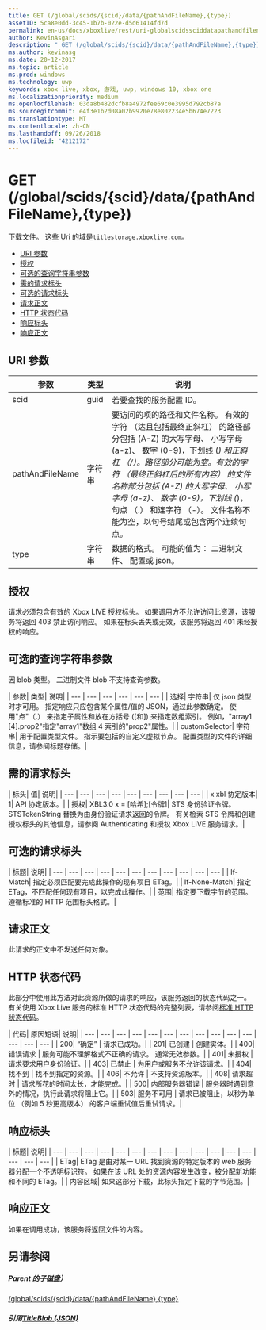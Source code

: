 ```yaml
---
title: GET (/global/scids/{scid}/data/{pathAndFileName},{type})
assetID: 5ca8e0dd-3c45-1b7b-022e-d5d61414fd7d
permalink: en-us/docs/xboxlive/rest/uri-globalscidssciddatapathandfilenametype-get.html
author: KevinAsgari
description: " GET (/global/scids/{scid}/data/{pathAndFileName},{type})"
ms.author: kevinasg
ms.date: 20-12-2017
ms.topic: article
ms.prod: windows
ms.technology: uwp
keywords: xbox live, xbox, 游戏, uwp, windows 10, xbox one
ms.localizationpriority: medium
ms.openlocfilehash: 03da8b482dcfb8a4972fee69c0e3995d792cb87a
ms.sourcegitcommit: e4f3e1b2d08a02b9920e78e802234e5b674e7223
ms.translationtype: MT
ms.contentlocale: zh-CN
ms.lasthandoff: 09/26/2018
ms.locfileid: "4212172"
---
```

# <a name="get-globalscidssciddatapathandfilenametype"></a>GET (/global/scids/{scid}/data/{pathAndFileName},{type})
下载文件。 这些 Uri 的域是`titlestorage.xboxlive.com`。
 
  * [URI 参数](#ID4EX)
  * [授权](#ID4ECB)
  * [可选的查询字符串参数](#ID4EPB)
  * [需的请求标头](#ID4EZC)
  * [可选的请求标头](#ID4ECE)
  * [请求正文](#ID4EMF)
  * [HTTP 状态代码](#ID4EZF)
  * [响应标头](#ID4EMDAC)
  * [响应正文](#ID4EPEAC)
 
<a id="ID4EX"></a>

 
## <a name="uri-parameters"></a>URI 参数
 
| 参数| 类型| 说明| 
| --- | --- | --- | 
| scid| guid| 若要查找的服务配置 ID。| 
| pathAndFileName| 字符串| 要访问的项的路径和文件名称。 有效的字符 （达且包括最终正斜杠） 的路径部分包括 (A-Z) 的大写字母、 小写字母 (a-z)、 数字 (0-9)，下划线 (_) 和正斜杠 （/）。路径部分可能为空。有效的字符 （最终正斜杠后的所有内容） 的文件名称部分包括 (A-Z) 的大写字母、 小写字母 (a-z)、 数字 (0-9)，下划线 (_)，句点 （.） 和连字符 （-）。 文件名称不能为空，以句号结尾或包含两个连续句点。| 
| type| 字符串| 数据的格式。 可能的值为： 二进制文件、 配置或 json。| 
  
<a id="ID4ECB"></a>

 
## <a name="authorization"></a>授权 
 
请求必须包含有效的 Xbox LIVE 授权标头。 如果调用方不允许访问此资源，该服务将返回 403 禁止访问响应。 如果在标头丢失或无效，该服务将返回 401 未经授权的响应。 
  
<a id="ID4EPB"></a>

 
## <a name="optional-query-string-parameters"></a>可选的查询字符串参数 
 
因 blob 类型。 二进制文件 blob 不支持查询参数。
 
| 参数| 类型| 说明| 
| --- | --- | --- | --- | --- | --- | 
| 选择| 字符串| 仅 json 类型时才可用。 指定响应只应包含某个属性/值的 JSON，通过此参数确定。 使用"点"（.） 来指定子属性和放在方括号 ([和]) 来指定数组索引。 例如，"array1 [4].prop2"指定"array1"数组 4 索引的"prop2"属性。| 
| customSelector| 字符串| 用于配置类型文件。 指示要包括的自定义虚拟节点。 配置类型的文件的详细信息，请参阅标题存储。| 
  
<a id="ID4EZC"></a>

 
## <a name="required-request-headers"></a>需的请求标头
 
| 标头| 值| 说明| 
| --- | --- | --- | --- | --- | --- | --- | --- | --- | 
| x xbl 协定版本| 1| API 协定版本。| 
| 授权| XBL3.0 x = [哈希];[令牌]| STS 身份验证令牌。 STSTokenString 替换为由身份验证请求返回的令牌。 有关检索 STS 令牌和创建授权标头的其他信息，请参阅 Authenticating 和授权 Xbox LIVE 服务请求。| 
  
<a id="ID4ECE"></a>

 
## <a name="optional-request-headers"></a>可选的请求标头
 
| 标题| 说明| 
| --- | --- | --- | --- | --- | --- | --- | --- | --- | --- | --- | 
| If-Match| 指定必须匹配要完成此操作的现有项目 ETag。| 
| If-None-Match| 指定 ETag，不匹配任何现有项目，以完成此操作。| 
| 范围| 指定要下载字节的范围。 遵循标准的 HTTP 范围标头格式。| 
  
<a id="ID4EMF"></a>

 
## <a name="request-body"></a>请求正文 
 
此请求的正文中不发送任何对象。
  
<a id="ID4EZF"></a>

 
## <a name="http-status-codes"></a>HTTP 状态代码 
 
此部分中使用此方法对此资源所做的请求的响应，该服务返回的状态代码之一。 有关使用 Xbox Live 服务的标准 HTTP 状态代码的完整列表，请参阅[标准 HTTP 状态代码](../../additional/httpstatuscodes.md)。
 
| 代码| 原因短语| 说明| 
| --- | --- | --- | --- | --- | --- | --- | --- | --- | --- | --- | --- | --- | --- | 
| 200| “确定” | 请求已成功。| 
| 201| 已创建 | 创建实体。| 
| 400| 错误请求 | 服务可能不理解格式不正确的请求。 通常无效参数。| 
| 401| 未授权 | 请求要求用户身份验证。| 
| 403| 已禁止 | 为用户或服务不允许该请求。| 
| 404| 找不到 | 找不到指定的资源。| 
| 406| 不允许 | 不支持资源版本。| 
| 408| 请求超时 | 请求所花的时间太长，才能完成。| 
| 500| 内部服务器错误 | 服务器时遇到意外的情况，执行此请求将阻止它。| 
| 503| 服务不可用 | 请求已被阻止，以秒为单位 （例如 5 秒更高版本） 的客户端重试值后重试请求。| 
  
<a id="ID4EMDAC"></a>

 
## <a name="response-headers"></a>响应标头
 
| 标题| 说明| 
| --- | --- | --- | --- | --- | --- | --- | --- | --- | --- | --- | --- | --- | --- | --- | --- | 
| ETag| ETag 是由对某一 URL 找到资源的特定版本的 web 服务器分配一个不透明标识符。 如果在该 URL 处的资源内容发生改变，被分配新功能和不同的 ETag。| 
| 内容区域| 如果这部分下载，此标头指定下载的字节范围。| 
  
<a id="ID4EPEAC"></a>

 
## <a name="response-body"></a>响应正文
如果在调用成功，该服务将返回文件的内容。  
<a id="ID4EYEAC"></a>

 
## <a name="see-also"></a>另请参阅
 
<a id="ID4E1EAC"></a>

 
##### <a name="parent"></a>Parent 的子磁盘）  

[/global/scids/{scid}/data/{pathAndFileName},{type}](uri-globalscidssciddatapathandfilenametype.md)

  
<a id="ID4EGFAC"></a>

 
##### <a name="reference--titleblob-jsonjsonjson-titleblobmd"></a>引用[TitleBlob (JSON)](../../json/json-titleblob.md)

   